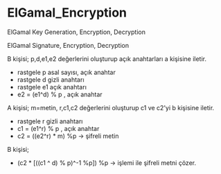 # ElGamal_Encryption
ElGamal Key Generation, Encryption, Decryption

ElGamal Signature, Encryption, Decryption

B kişisi; p,d,e1,e2 değerlerini oluşturup açık anahtarları a kişisine iletir.

- rastgele p asal sayısı, açık anahtar
- rastgele d gizli anahtarı
- rastgele e1 açık anahtarı
- e2 = (e1^d) % p , açık anahtar


A kişisi; m=metin, r,c1,c2 değerlerini oluşturup c1 ve c2'yi b kişisine iletir.

- rastgele r gizli anahtarı
- c1 = (e1^r) % p , açık anahtar
- c2 = ((e2^r) * m) %p -> şifreli metin


B kişisi;

- (c2 * [((c1 ^ d) % p)^-1 %p]) %p -> işlemi ile şifreli metni çözer.
